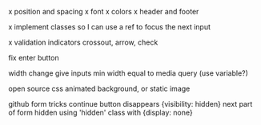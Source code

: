 x position and spacing
x font
x colors 
x header and footer

x implement classes so I can use a ref to focus the next input

x validation indicators
  crossout, arrow, check

fix enter button

width change
  give inputs min width equal to media query (use variable?)

open source css animated background, or static image


github form tricks
continue button disappears {visibility: hidden}
next part of form hidden using 'hidden' class with {display: none}